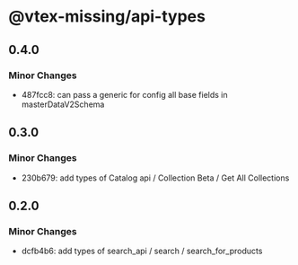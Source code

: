 # @vtex-missing/api-types

## 0.4.0

### Minor Changes

- 487fcc8: can pass a generic for config all base fields in masterDataV2Schema

## 0.3.0

### Minor Changes

- 230b679: add types of Catalog api / Collection Beta / Get All Collections

## 0.2.0

### Minor Changes

- dcfb4b6: add types of search_api / search / search_for_products
